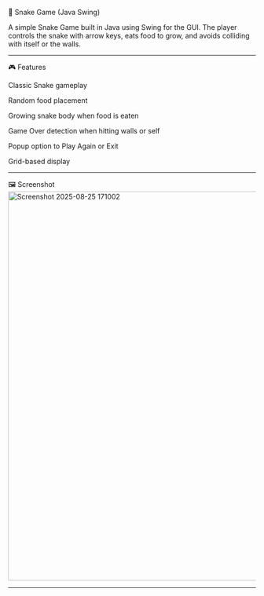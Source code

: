 🐍 Snake Game (Java Swing)

A simple Snake Game built in Java using Swing for the GUI.
The player controls the snake with arrow keys, eats food to grow, and avoids colliding with itself or the walls.

-------------------------------------------------------------------------------------------------------------------
🎮 Features

Classic Snake gameplay

Random food placement

Growing snake body when food is eaten

Game Over detection when hitting walls or self

Popup option to Play Again or Exit

Grid-based display

-------------------------------------------------------------------------------------------------------------------
🖼️ Screenshot
<img width="744" height="793" alt="Screenshot 2025-08-25 171002" src="https://github.com/user-attachments/assets/f4d60532-e90f-4b66-b185-9c2f57877d74" />


-------------------------------------------------------------------------------------------------------------------

